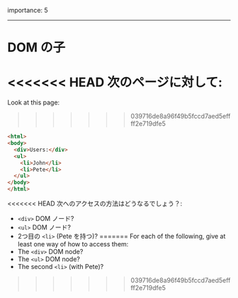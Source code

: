 importance: 5

---

# DOM の子

<<<<<<< HEAD
次のページに対して:
=======
Look at this page:
>>>>>>> 039716de8a96f49b5fccd7aed5effff2e719dfe5

```html
<html>
<body>
  <div>Users:</div>
  <ul>
    <li>John</li>
    <li>Pete</li>
  </ul>
</body>
</html>
```

<<<<<<< HEAD
次へのアクセスの方法はどうなるでしょう？:
- `<div>` DOM ノード?
- `<ul>` DOM ノード?
- 2つ目の `<li>` (Pete を持つ)?
=======
For each of the following, give at least one way of how to access them:
- The `<div>` DOM node?
- The `<ul>` DOM node?
- The second `<li>` (with Pete)?
>>>>>>> 039716de8a96f49b5fccd7aed5effff2e719dfe5
